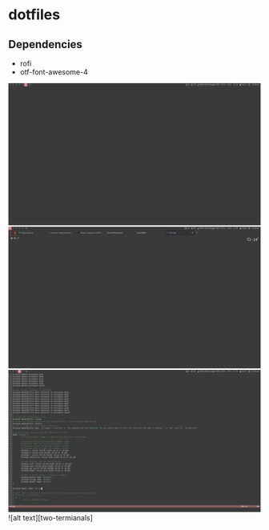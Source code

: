 # dotfiles

## Dependencies
 * rofi
 * otf-font-awesome-4

![alt text][desktop]
![alt text][firefox]
![alt text][neovim]
![alt text][two-termianals]


[desktop]: https://github.com/henriknh/dotfiles/raw/master/desktop.png "Desktop"
[firefox]: https://github.com/henriknh/dotfiles/raw/master/firefox.png "Firefox"
[neovim]: https://github.com/henriknh/dotfiles/raw/master/neovim.png "Neovim"
[two-terminals]: https://github.com/henriknh/dotfiles/raw/master/two-terminals.png "Two terminal windows"
